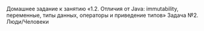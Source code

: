 Домашнее задание к занятию «1.2. Отличия от Java: immutability, переменные, типы данных, операторы и приведение типов»
Задача №2. Люди/Человеки